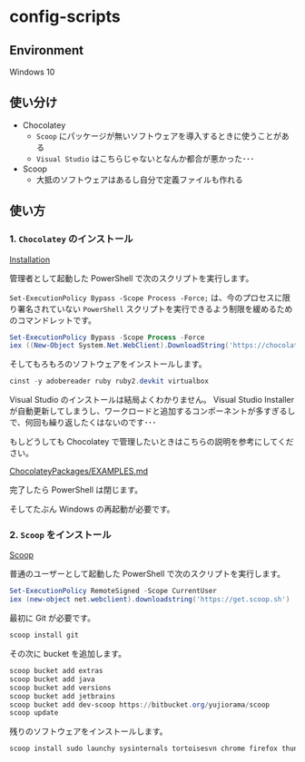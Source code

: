 config-scripts
====

## Environment

Windows 10

## 使い分け

* Chocolatey
    - `Scoop` にパッケージが無いソフトウェアを導入するときに使うことがある
    - `Visual Studio` はこちらじゃないとなんか都合が悪かった･･･
* Scoop
    - 大抵のソフトウェアはあるし自分で定義ファイルも作れる

## 使い方

### 1. `Chocolatey` のインストール

[Installation](https://chocolatey.org/install)

管理者として起動した PowerShell で次のスクリプトを実行します。

`Set-ExecutionPolicy Bypass -Scope Process -Force;` は、今のプロセスに限り署名されていない `PowerShell` スクリプトを実行できるよう制限を緩めるためのコマンドレットです。

```ps1
Set-ExecutionPolicy Bypass -Scope Process -Force
iex ((New-Object System.Net.WebClient).DownloadString('https://chocolatey.org/install.ps1'))
```

そしてもろもろのソフトウェアをインストールします。

```ps1
cinst -y adobereader ruby ruby2.devkit virtualbox
```

Visual Studio のインストールは結局よくわかりません。
Visual Studio Installer が自動更新してしまうし、ワークロードと追加するコンポーネントが多すぎるしで、何回も繰り返したくはないのです･･･

もしどうしても Chocolatey で管理したいときはこちらの説明を参考にしてください。

[ChocolateyPackages/EXAMPLES.md](https://github.com/jberezanski/ChocolateyPackages/blob/master/chocolatey-visualstudio.extension/EXAMPLES.md)

完了したら PowerShell は閉じます。

そしてたぶん Windows の再起動が必要です。

### 2. `Scoop` をインストール

[Scoop](https://scoop.sh/)

普通のユーザーとして起動した PowerShell で次のスクリプトを実行します。

```ps1
Set-ExecutionPolicy RemoteSigned -Scope CurrentUser
iex (new-object net.webclient).downloadstring('https://get.scoop.sh')
```

最初に Git が必要です。
```ps1
scoop install git
```

その次に bucket を追加します。

```ps1
scoop bucket add extras
scoop bucket add java
scoop bucket add versions
scoop bucket add jetbrains
scoop bucket add dev-scoop https://bitbucket.org/yujiorama/scoop
scoop update
```

残りのソフトウェアをインストールします。

```ps1
scoop install sudo launchy sysinternals tortoisesvn chrome firefox thunderbird adopt11-openj9 openjdk13 go nodejs python IntelliJ-IDEA-Ultimate sublime-text vscode winmerge vagrant docker docker-compose kubectl minikube openvpn putty winscp 7zip zip unzip zstd mysql-workbench peco jq
```
